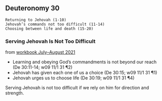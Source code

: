 ## Deuteronomy 30

```
Returning to Jehovah (1-10)
Jehovah’s commands not too difficult (11-14)
Choosing between life and death (15-20)
```

### Serving Jehovah Is Not Too Difficult

from [workbook July–August 2021](https://www.jw.org/en/library/jw-meeting-workbook/july-august-2021-mwb/Life-and-Ministry-Meeting-Schedule-for-August-23-29-2021/Serving-Jehovah-Is-Not-Too-Difficult/)

- Learning and obeying God’s commandments is not beyond our reach (De 30:11-14; w09 11/1 31 ¶2)
- Jehovah has given each one of us a choice (De 30:15; w09 11/1 31 ¶1)
- Jehovah urges us to choose life (De 30:19; w09 11/1 31 ¶4)

Serving Jehovah is not too difficult if we rely on him for direction and strength.

